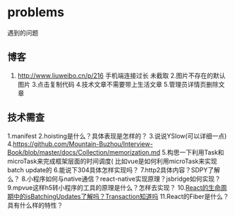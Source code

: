 # problems
遇到的问题
## 博客
1. http://www.liuweibo.cn/p/216 手机端连接过长 未截取
2.图片不存在的默认图片
3.点击复制代码
4.技术文章不需要带上生活文章
5.管理员详情页删除文章
## 技术需查
1.manifest
2.hoisting是什么？具体表现是怎样的？
3.说说YSlow(可以详细一点)
4.https://github.com/Mountain-Buzhou/Interview-Book/blob/master/docs/Collection/memorization.md
5.构思一下利用Task和microTask来完成框架层面的时间调度( 比如vue是如何利用microTask来实现batch update的
6.能说下304具体怎样实现吗？
7.http2具体内容？SDPY了解么？
8.小程序如何与native通信？react-native实现原理？jsbridge如何实现？
9.mpvue这样h5转小程序的工具的原理是什么？怎样去实现？
10.[React的生命周期中的isBatchingUpdates了解吗？Transaction知道吗](https://zhuanlan.zhihu.com/p/20328570)
11.React的Fiber是什么？具有什么样的特性？
